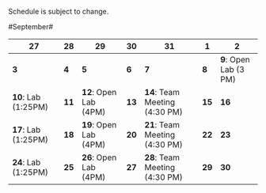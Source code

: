 Schedule is subject to change.

#September#

27 | 28 | 29 | 30 | 31 | **1** | **2** |
---|----|----|----|----|-------|-------|
**3** | **4** | **5** | **6** | **7** | **8** | **9**: Open Lab (3 PM) |
**10**: Lab (1:25PM) | **11** | **12**: Open Lab (4PM) | **13** | **14**: Team Meeting (4:30 PM) | **15** | **16** |
**17**: Lab (1:25PM) | **18** | **19**: Open Lab (4PM) | **20** | **21**: Team Meeting (4:30 PM) | **22** | **23** |
**24**: Lab (1:25PM) | **25** | **26**: Open Lab (4PM) | **27** | **28**: Team Meeting (4:30 PM) | **29** | **30** |
